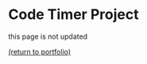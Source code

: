 # Code Timer Project

this page is not updated

<a href="https://rowcased.github.io/">(return to portfolio)</a>
